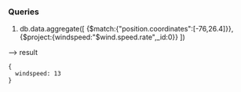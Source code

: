 ### Queries

1. db.data.aggregate([
  {$match:{"position.coordinates":[-76,26.4]}},
  {$project:{windspeed:"$wind.speed.rate",_id:0}}
  ])


--> result

```
{
  windspeed: 13
}

```
